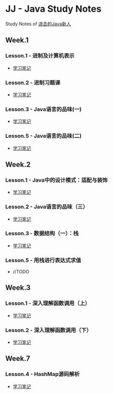 # JJ - Java Study Notes 
Study Notes of  [进击的Java新人](https://zhuanlan.zhihu.com/p/24393775 "进击的Java新人")

## Week.1 
### Lesson.1 - 进制及计算机表示
- [学习笔记](https://github.com/yellowb/jjjava-study/blob/master/code/src/main/java/week1/lesson1/note.md "学习笔记")
### Lesson.2 - 进制习题课
- [学习笔记](https://github.com/yellowb/jjjava-study/blob/master/code/src/main/java/week1/lesson2/note.md "学习笔记")
### Lesson.3 - Java语言的品味(一)
- [学习笔记](https://github.com/yellowb/jjjava-study/blob/master/code/src/main/java/week1/lesson3/note.md "学习笔记")
### Lesson.5 - Java语言的品味(二)
- [学习笔记](https://github.com/yellowb/jjjava-study/blob/master/code/src/main/java/week1/lesson5/note.md "学习笔记")

## Week.2
### Lesson.1 - Java中的设计模式：适配与装饰
- [学习笔记](https://github.com/yellowb/jjjava-study/blob/master/code/src/main/java/week2/lesson1/note.md "学习笔记")
### Lesson.2 - Java语言的品味（三）
- [学习笔记](https://github.com/yellowb/jjjava-study/blob/master/code/src/main/java/week2/lesson2/note.md "学习笔记")
### Lesson.3 - 数据结构（一）：栈
- [学习笔记](https://github.com/yellowb/jjjava-study/blob/master/code/src/main/java/week2/lesson3/note.md "学习笔记")
### Lesson.5 - 用栈进行表达式求值
- //TODO

## Week.3
### Lesson.1 - 深入理解函数调用（上）
- [学习笔记](https://github.com/yellowb/jjjava-study/blob/master/code/src/main/java/week3/lesson1/note.md "学习笔记")
### Lesson.2 - 深入理解函数调用（下）
- [学习笔记](https://github.com/yellowb/jjjava-study/blob/master/code/src/main/java/week3/lesson2/note.md "学习笔记")

## Week.7
### Lesson.4 - HashMap源码解析
- [学习笔记](https://github.com/yellowb/jjjava-study/blob/master/code/src/main/java/week7/lesson4/note.md "学习笔记")
